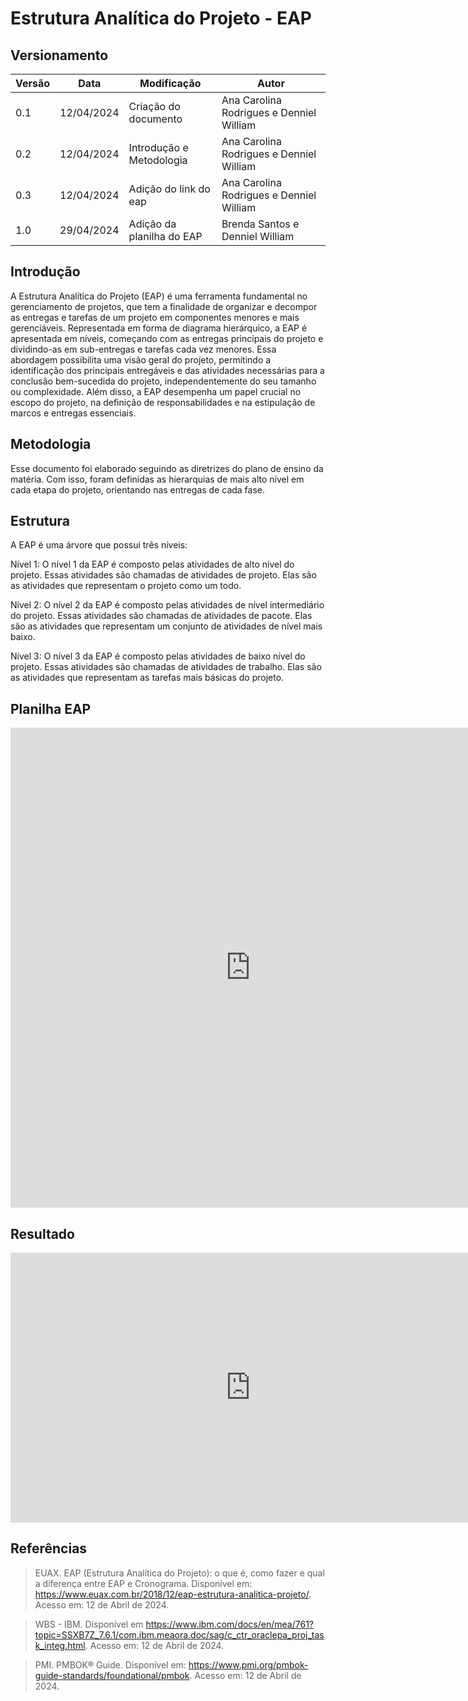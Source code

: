 # Estrutura Analítica do Projeto - EAP

## Versionamento
| Versão | Data | Modificação | Autor |
|--|--|--|--|
| 0.1 | 12/04/2024 | Criação do documento | Ana Carolina Rodrigues e Denniel William |
| 0.2 | 12/04/2024 | Introdução e Metodologia | Ana Carolina Rodrigues e Denniel William |
| 0.3 | 12/04/2024 | Adição do link do eap | Ana Carolina Rodrigues e Denniel William |
| 1.0 | 29/04/2024 | Adição da planilha do EAP | Brenda Santos e Denniel William |


## Introdução
A Estrutura Analítica do Projeto (EAP) é uma ferramenta fundamental no gerenciamento de projetos, que tem a finalidade de organizar e decompor as entregas e tarefas de um projeto em componentes menores e mais gerenciáveis. Representada em forma de diagrama hierárquico, a EAP é apresentada em níveis, começando com as entregas principais do projeto e dividindo-as em sub-entregas e tarefas cada vez menores. Essa abordagem possibilita uma visão geral do projeto, permitindo a identificação dos principais entregáveis e das atividades necessárias para a conclusão bem-sucedida do projeto, independentemente do seu tamanho ou complexidade. Além disso, a EAP desempenha um papel crucial no escopo do projeto, na definição de responsabilidades e na estipulação de marcos e entregas essenciais.

## Metodologia
Esse documento foi elaborado seguindo as diretrizes do plano de ensino da matéria. Com isso, foram definidas as hierarquias de mais alto nível em cada etapa do projeto, orientando nas entregas de cada fase.

## Estrutura

A EAP é uma árvore que possui três níveis:

Nível 1: O nível 1 da EAP é composto pelas atividades de alto nível do projeto. Essas atividades são chamadas de atividades de projeto. Elas são as atividades que representam o projeto como um todo.

Nível 2: O nível 2 da EAP é composto pelas atividades de nível intermediário do projeto. Essas atividades são chamadas de atividades de pacote. Elas são as atividades que representam um conjunto de atividades de nível mais baixo.

Nível 3: O nível 3 da EAP é composto pelas atividades de baixo nível do projeto. Essas atividades são chamadas de atividades de trabalho. Elas são as atividades que representam as tarefas mais básicas do projeto.

## Planilha EAP

<iframe width="768" height="768" src="https://docs.google.com/spreadsheets/d/1KWgKsgf_MtKPNWU6sujn9LvrJqU3NcNO0QaLYJdHL4Q/edit?usp=sharing" frameborder="0" scrolling="no" allow="fullscreen; clipboard-read; clipboard-write" allowfullscreen></iframe>

## Resultado

<iframe width="768" height="432" src="https://miro.com/app/live-embed/uXjVKVIp7dQ=/?share_link_id=749223997538&moveToViewport=-1364,579,3030,1328&embedId=707518803643" frameborder="0" scrolling="no" allow="fullscreen; clipboard-read; clipboard-write" allowfullscreen></iframe>

## Referências

> EUAX. EAP (Estrutura Analítica do Projeto): o que é, como fazer e qual a diferença entre EAP e Cronograma. Disponível em: https://www.euax.com.br/2018/12/eap-estrutura-analitica-projeto/. Acesso em: 12 de Abril de 2024.

> WBS - IBM. Disponível em https://www.ibm.com/docs/en/mea/761?topic=SSXB7Z_7.6.1/com.ibm.meaora.doc/sag/c_ctr_oraclepa_proj_task_integ.html. Acesso em: 12 de Abril de 2024.

> PMI. PMBOK® Guide. Disponível em: https://www.pmi.org/pmbok-guide-standards/foundational/pmbok. Acesso em: 12 de Abril de 2024.
